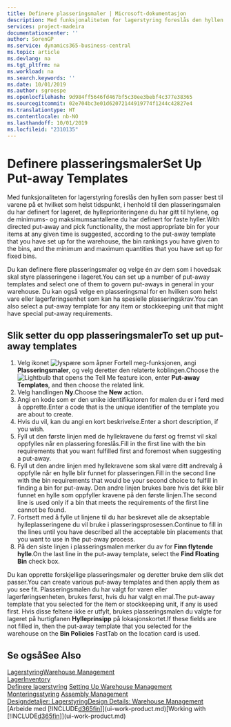 ```yaml
---
title: Definere plasseringsmaler | Microsoft-dokumentasjon
description: Med funksjonaliteten for lagerstyring foreslås den hyllen som passer best til varene på et hvilket som helst tidspunkt, i henhold til den plasseringsmalen du har definert for lageret, de hylleprioriteringene du har gitt til hyllene, og de minimums- og maksimumsantallene du har definert for faste hyller.
services: project-madeira
documentationcenter: ''
author: SorenGP
ms.service: dynamics365-business-central
ms.topic: article
ms.devlang: na
ms.tgt_pltfrm: na
ms.workload: na
ms.search.keywords: ''
ms.date: 10/01/2019
ms.author: sgroespe
ms.openlocfilehash: 9d984ff5646fd467bf5c30ee3bebf4c377e38365
ms.sourcegitcommit: 02e704bc3e01d62072144919774f1244c42827e4
ms.translationtype: HT
ms.contentlocale: nb-NO
ms.lasthandoff: 10/01/2019
ms.locfileid: "2310135"
---
```

# <a name="set-up-put-away-templates"></a><span data-ttu-id="f71dd-103">Definere plasseringsmaler</span><span class="sxs-lookup"><span data-stu-id="f71dd-103">Set Up Put-away Templates</span></span>
<span data-ttu-id="f71dd-104">Med funksjonaliteten for lagerstyring foreslås den hyllen som passer best til varene på et hvilket som helst tidspunkt, i henhold til den plasseringsmalen du har definert for lageret, de hylleprioriteringene du har gitt til hyllene, og de minimums- og maksimumsantallene du har definert for faste hyller.</span><span class="sxs-lookup"><span data-stu-id="f71dd-104">With directed put-away and pick functionality, the most appropriate bin for your items at any given time is suggested, according to the put-away template that you have set up for the warehouse, the bin rankings you have given to the bins, and the minimum and maximum quantities that you have set up for fixed bins.</span></span>  

<span data-ttu-id="f71dd-105">Du kan definere flere plasseringsmaler og velge én av dem som i hovedsak skal styre plasseringene i lageret.</span><span class="sxs-lookup"><span data-stu-id="f71dd-105">You can set up a number of put-away templates and select one of them to govern put-aways in general in your warehouse.</span></span> <span data-ttu-id="f71dd-106">Du kan også velge en plasseringsmal for en hvilken som helst vare eller lagerføringsenhet som kan ha spesielle plasseringskrav.</span><span class="sxs-lookup"><span data-stu-id="f71dd-106">You can also select a put-away template for any item or stockkeeping unit that might have special put-away requirements.</span></span>  

## <a name="to-set-up-put-away-templates"></a><span data-ttu-id="f71dd-107">Slik setter du opp plasseringsmaler</span><span class="sxs-lookup"><span data-stu-id="f71dd-107">To set up put-away templates</span></span>  
1.  <span data-ttu-id="f71dd-108">Velg ikonet ![lyspære som åpner Fortell meg-funksjonen](media/ui-search/search_small.png "Fortell hva du vil gjøre"), angi **Plasseringsmaler**, og velg deretter den relaterte koblingen.</span><span class="sxs-lookup"><span data-stu-id="f71dd-108">Choose the ![Lightbulb that opens the Tell Me feature](media/ui-search/search_small.png "Tell me what you want to do") icon, enter **Put-away Templates**, and then choose the related link.</span></span>  
2.  <span data-ttu-id="f71dd-109">Velg handlingen **Ny**.</span><span class="sxs-lookup"><span data-stu-id="f71dd-109">Choose the **New** action.</span></span>  
3.  <span data-ttu-id="f71dd-110">Angi en kode som er den unike identifikatoren for malen du er i ferd med å opprette.</span><span class="sxs-lookup"><span data-stu-id="f71dd-110">Enter a code that is the unique identifier of the template you are about to create.</span></span>  
4.  <span data-ttu-id="f71dd-111">Hvis du vil, kan du angi en kort beskrivelse.</span><span class="sxs-lookup"><span data-stu-id="f71dd-111">Enter a short description, if you wish.</span></span>  
5.  <span data-ttu-id="f71dd-112">Fyll ut den første linjen med de hyllekravene du først og fremst vil skal oppfylles når en plassering foreslås.</span><span class="sxs-lookup"><span data-stu-id="f71dd-112">Fill in the first line with the bin requirements that you want fulfilled first and foremost when suggesting a put-away.</span></span>  
6.  <span data-ttu-id="f71dd-113">Fyll ut den andre linjen med hyllekravene som skal være ditt andrevalg å oppfylle når en hylle blir funnet for plasseringen.</span><span class="sxs-lookup"><span data-stu-id="f71dd-113">Fill in the second line with the bin requirements that would be your second choice to fulfill in finding a bin for put-away.</span></span> <span data-ttu-id="f71dd-114">Den andre linjen brukes bare hvis det ikke blir funnet en hylle som oppfyller kravene på den første linjen.</span><span class="sxs-lookup"><span data-stu-id="f71dd-114">The second line is used only if a bin that meets the requirements of the first line cannot be found.</span></span>  
7.  <span data-ttu-id="f71dd-115">Fortsett med å fylle ut linjene til du har beskrevet alle de akseptable hylleplasseringene du vil bruke i plasseringsprosessen.</span><span class="sxs-lookup"><span data-stu-id="f71dd-115">Continue to fill in the lines until you have described all the acceptable bin placements that you want to use in the put-away process.</span></span>  
8.  <span data-ttu-id="f71dd-116">På den siste linjen i plasseringsmalen merker du av for **Finn flytende hylle**.</span><span class="sxs-lookup"><span data-stu-id="f71dd-116">On the last line in the put-away template, select the **Find Floating Bin** check box.</span></span>  

<span data-ttu-id="f71dd-117">Du kan opprette forskjellige plasseringsmaler og deretter bruke dem slik det passer.</span><span class="sxs-lookup"><span data-stu-id="f71dd-117">You can create various put-away templates and then apply them as you see fit.</span></span> <span data-ttu-id="f71dd-118">Plasseringsmalen du har valgt for varen eller lagerføringsenheten, brukes først, hvis du har valgt en mal.</span><span class="sxs-lookup"><span data-stu-id="f71dd-118">The put-away template that you selected for the item or stockkeeping unit, if any is used first.</span></span> <span data-ttu-id="f71dd-119">Hvis disse feltene ikke er utfylt, brukes plasseringsmalen du valgte for lageret på hurtigfanen **Hylleprinsipp** på lokasjonskortet.</span><span class="sxs-lookup"><span data-stu-id="f71dd-119">If these fields are not filled in, then the put-away template that you selected for the warehouse on the **Bin Policies** FastTab on the location card is used.</span></span>  

## <a name="see-also"></a><span data-ttu-id="f71dd-120">Se også</span><span class="sxs-lookup"><span data-stu-id="f71dd-120">See Also</span></span>  
[<span data-ttu-id="f71dd-121">Lagerstyring</span><span class="sxs-lookup"><span data-stu-id="f71dd-121">Warehouse Management</span></span>](warehouse-manage-warehouse.md)  
[<span data-ttu-id="f71dd-122">Lager</span><span class="sxs-lookup"><span data-stu-id="f71dd-122">Inventory</span></span>](inventory-manage-inventory.md)  
<span data-ttu-id="f71dd-123">[Definere lagerstyring](warehouse-setup-warehouse.md)   </span><span class="sxs-lookup"><span data-stu-id="f71dd-123">[Setting Up Warehouse Management](warehouse-setup-warehouse.md)   </span></span>  
<span data-ttu-id="f71dd-124">[Monteringsstyring](assembly-assemble-items.md)  </span><span class="sxs-lookup"><span data-stu-id="f71dd-124">[Assembly Management](assembly-assemble-items.md)  </span></span>  
[<span data-ttu-id="f71dd-125">Designdetaljer: Lagerstyring</span><span class="sxs-lookup"><span data-stu-id="f71dd-125">Design Details: Warehouse Management</span></span>](design-details-warehouse-management.md)  
<span data-ttu-id="f71dd-126">[Arbeide med [!INCLUDE[d365fin](includes/d365fin_md.md)]](ui-work-product.md)</span><span class="sxs-lookup"><span data-stu-id="f71dd-126">[Working with [!INCLUDE[d365fin](includes/d365fin_md.md)]](ui-work-product.md)</span></span>
